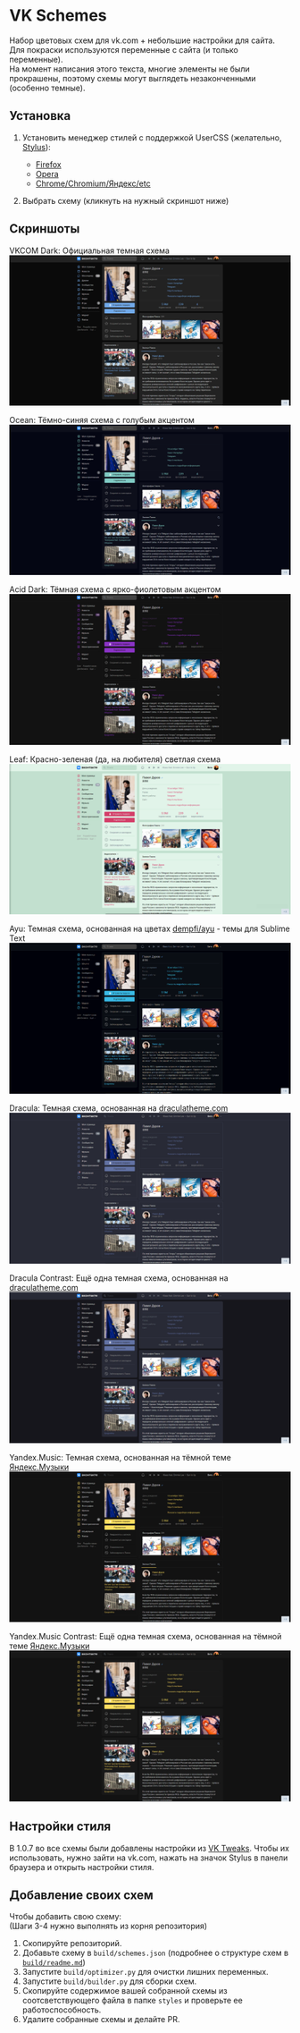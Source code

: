# VK Schemes

Набор цветовых схем для vk.com + небольшие настройки для сайта.    
Для покраски используются переменные с сайта (и только переменные).    
На момент написания этого текста, многие элементы не были прокрашены, поэтому схемы могут выглядеть незаконченными (особенно темные).    

## Установка

1. Установить менеджер стилей с поддержкой UserCSS (желательно, [Stylus](https://github.com/openstyles/stylus/)):
    - [Firefox](https://addons.mozilla.org/firefox/addon/styl-us/)
    - [Opera](https://addons.opera.com/extensions/details/stylus/)
    - [Chrome/Chromium/Яндекс/etc](https://chrome.google.com/webstore/detail/stylus/clngdbkpkpeebahjckkjfobafhncgmne)

2. Выбрать схему (кликнуть на нужный скриншот ниже)

## Скриншоты

VKCOM Dark: Официальная темная схема    
[![vk.com Dark](images/vkcomdark.png)](https://github.com/evtn/vk-schemes/raw/build-stable/vk-dark-scheme.user.css)    

Ocean: Тёмно-синяя схема с голубым акцентом    
[![Ocean](images/ocean.png)](https://github.com/evtn/vk-schemes/raw/build-stable/vk-ocean-scheme.user.css)    

Acid Dark: Тёмная схема с ярко-фиолетовым акцентом
[![Acid Dark](images/acid.png)](https://github.com/evtn/vk-schemes/raw/build-stable/vk-acid_dark-scheme.user.css)    

Leaf: Красно-зеленая (да, на любителя) светлая схема    
[![Leaf](images/leaf.png)](https://github.com/evtn/vk-schemes/raw/build-stable/vk-leaf-scheme.user.css)    

Ayu: Темная схема, основанная на цветах [dempfi/ayu](https://github.com/dempfi/ayu) - темы для Sublime Text    
[![Ayu](images/ayu.png)](https://github.com/evtn/vk-schemes/raw/build-stable/vk-ayu-scheme.user.css)

Dracula: Темная схема, основанная на [draculatheme.com](https://draculatheme.com)
[![Dracula](images/dracula.png)](https://github.com/evtn/vk-schemes/raw/build-stable/vk-dracula-scheme.user.css)

Dracula Contrast: Ещё одна темная схема, основанная на [draculatheme.com](https://draculatheme.com)
[![Dracula Contrast](images/dracula-contrast.png)](https://github.com/evtn/vk-schemes/raw/build-stable/vk-dracula-contrast-scheme.user.css)

Yandex.Music: Темная схема, основанная на тёмной теме [Яндекс.Музыки](https://music.yandex.ru)
[![Yandex.Music](images/yamusic.png)](https://github.com/evtn/vk-schemes/raw/build-stable/vk-yamusic-scheme.user.css)

Yandex.Music Contrast: Ещё одна темная схема, основанная на тёмной теме [Яндекс.Музыки](https://music.yandex.ru)
[![Yandex.Music Contrast](images/yamusic-contrast.png)](https://github.com/evtn/vk-schemes/raw/build-stable/vk-yamusic-contrast-scheme.user.css)


## Настройки стиля

В 1.0.7 во все схемы были добавлены настройки из [VK Tweaks](https://github.com/evtn/vk-tweaks).
Чтобы их использовать, нужно зайти на vk.com, нажать на значок Stylus в панели браузера и открыть настройки стиля.    

## Добавление своих схем

Чтобы добавить свою схему:    
(Шаги 3-4 нужно выполнять из корня репозитория)    

1. Скопируйте репозиторий.    
2. Добавьте схему в `build/schemes.json` (подробнее о структуре схем в [`build/readme.md`](build/readme.md))    
3. Запустите `build/optimizer.py` для очистки лишних переменных.    
4. Запустите `build/builder.py` для сборки схем.    
5. Скопируйте содержимое вашей собранной схемы из соотсветствующего файла в папке `styles` и проверьте ее работоспособность.    
6. Удалите собранные схемы и делайте PR.    